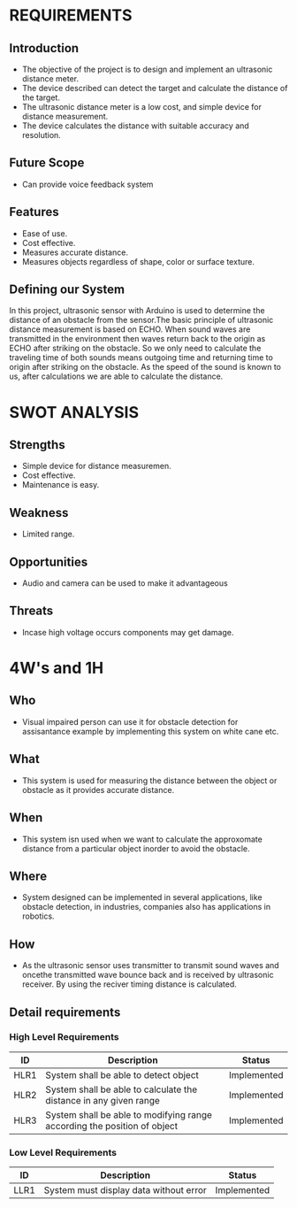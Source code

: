 # **REQUIREMENTS**

## **Introduction**

- The objective of the project is to design and implement an ultrasonic distance meter.
- The device described can detect the target and calculate the distance of the target. 
- The ultrasonic distance meter is a low cost, and simple device for distance measurement. 
- The device calculates the distance with suitable accuracy and resolution.

## **Future Scope**

 - Can provide voice feedback system

## **Features**
-  Ease of use.
-  Cost effective.
-  Measures accurate distance.
-  Measures objects regardless of shape, color or surface texture.

## **Defining our System**

In this project, ultrasonic sensor with Arduino is used to determine the distance of an obstacle from the sensor.The basic principle of ultrasonic distance measurement is based on ECHO. When sound waves are transmitted in the environment then waves return back to the origin as ECHO after striking on the obstacle. So we only need to calculate the traveling time of both sounds means outgoing time and returning time to origin after striking on the obstacle. As the speed of the sound is known to us, after calculations we are able to calculate the distance.

# SWOT ANALYSIS
## Strengths
 - Simple device for distance measuremen.
 - Cost effective. 
 - Maintenance is easy.
 
## Weakness
 - Limited range.
 
## Opportunities 
 - Audio and camera can be used to make it advantageous
 
## Threats
- Incase high voltage occurs components may get damage.

# **4W's and 1H**

## Who
- Visual impaired person can use it for obstacle detection for assisantance example by implementing this system on white cane etc.

## What 
- This system is used for measuring the distance between the object or obstacle as it provides accurate distance. 

## When 
- This system isn used when we want to calculate the approxomate distance from a particular object inorder to avoid the obstacle.

## Where 
 - System designed can be implemented in several applications, like obstacle detection, in industries, companies also has applications in robotics.
 
##  How
 - As the ultrasonic sensor uses transmitter to transmit sound waves and oncethe transmitted wave  bounce back and is received by ultrasonic receiver. By using the reciver timing distance is calculated.
 
## Detail requirements
### High Level Requirements

| ID | Description | Status |
|------| ------| ------|
| HLR1 |System shall be able to detect object | Implemented
|HLR2  |System shall be able to calculate the distance in any given range | Implemented
|HLR3  | System shall be able to modifying range according the position of object|	Implemented

### Low Level Requirements

| ID | Description | Status |
|-------|------|------|
| LLR1 |System must display data without error | Implemented

 


